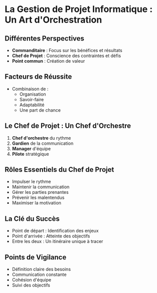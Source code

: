 # La Gestion de Projet Informatique : Un Art d'Orchestration

## Différentes Perspectives

- **Commanditaire** : Focus sur les bénéfices et résultats
- **Chef de Projet** : Conscience des contraintes et défis
- **Point commun** : Création de valeur

## Facteurs de Réussite

- Combinaison de :
  - Organisation
  - Savoir-faire
  - Adaptabilité
  - Une part de chance

## Le Chef de Projet : Un Chef d'Orchestre

1. **Chef d'orchestre** du rythme
2. **Gardien** de la communication
3. **Manager** d'équipe
4. **Pilote** stratégique

## Rôles Essentiels du Chef de Projet

- Impulser le rythme
- Maintenir la communication
- Gérer les parties prenantes
- Prévenir les malentendus
- Maximiser la motivation

## La Clé du Succès

- Point de départ : Identification des enjeux
- Point d'arrivée : Atteinte des objectifs
- Entre les deux : Un itinéraire unique à tracer

## Points de Vigilance

- Définition claire des besoins
- Communication constante
- Cohésion d'équipe
- Suivi des objectifs
